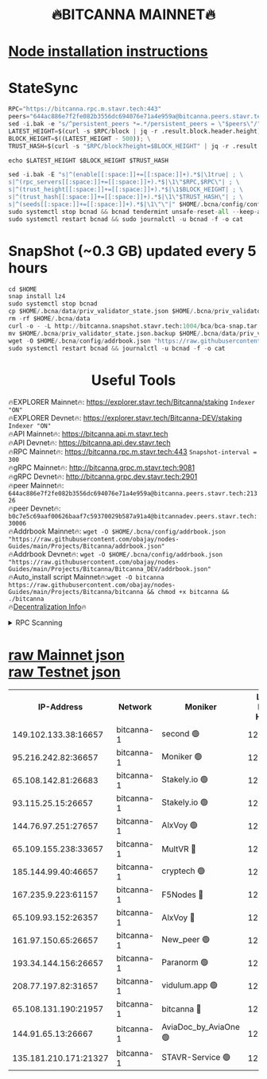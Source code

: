 <h1 align="center"> 🔥BITCANNA MAINNET🔥</h1>


[Node installation instructions](https://github.com/obajay/nodes-Guides/tree/main/Projects/Bitcanna)
=

# StateSync
```python
RPC="https://bitcanna.rpc.m.stavr.tech:443"
peers="644ac886e7f2fe082b3556dc694076e71a4e959a@bitcanna.peers.stavr.tech:21326"
sed -i.bak -e "s/^persistent_peers *=.*/persistent_peers = \"$peers\"/" $HOME/.bcna/config/config.toml
LATEST_HEIGHT=$(curl -s $RPC/block | jq -r .result.block.header.height); \
BLOCK_HEIGHT=$((LATEST_HEIGHT - 500)); \
TRUST_HASH=$(curl -s "$RPC/block?height=$BLOCK_HEIGHT" | jq -r .result.block_id.hash)

echo $LATEST_HEIGHT $BLOCK_HEIGHT $TRUST_HASH

sed -i.bak -E "s|^(enable[[:space:]]+=[[:space:]]+).*$|\1true| ; \
s|^(rpc_servers[[:space:]]+=[[:space:]]+).*$|\1\"$RPC,$RPC\"| ; \
s|^(trust_height[[:space:]]+=[[:space:]]+).*$|\1$BLOCK_HEIGHT| ; \
s|^(trust_hash[[:space:]]+=[[:space:]]+).*$|\1\"$TRUST_HASH\"| ; \
s|^(seeds[[:space:]]+=[[:space:]]+).*$|\1\"\"|" $HOME/.bcna/config/config.toml
sudo systemctl stop bcnad && bcnad tendermint unsafe-reset-all --keep-addr-book
sudo systemctl restart bcnad && sudo journalctl -u bcnad -f -o cat
```
# SnapShot (~0.3 GB) updated every 5 hours
```python
cd $HOME
snap install lz4
sudo systemctl stop bcnad
cp $HOME/.bcna/data/priv_validator_state.json $HOME/.bcna/priv_validator_state.json.backup
rm -rf $HOME/.bcna/data
curl -o - -L http://bitcanna.snapshot.stavr.tech:1004/bca/bca-snap.tar.lz4 | lz4 -c -d - | tar -x -C $HOME/.bcna --strip-components 2
mv $HOME/.bcna/priv_validator_state.json.backup $HOME/.bcna/data/priv_validator_state.json
wget -O $HOME/.bcna/config/addrbook.json "https://raw.githubusercontent.com/obajay/nodes-Guides/main/Projects/Bitcanna/addrbook.json"
sudo systemctl restart bcnad && journalctl -u bcnad -f -o cat
```

 <h1 align="center"> Useful Tools</h1>

🔥EXPLORER Mainnet🔥:    https://explorer.stavr.tech/Bitcanna/staking          `Indexer "ON"` \
🔥EXPLORER Devnet🔥:     https://explorer.stavr.tech/Bitcanna-DEV/staking     `Indexer "ON"` \
🔥API Mainnet🔥:         https://bitcanna.api.m.stavr.tech \
🔥API Devnet🔥:          https://bitcanna.api.dev.stavr.tech \
🔥RPC Mainnet🔥:         https://bitcanna.rpc.m.stavr.tech:443         `Snapshot-interval = 300` \
🔥gRPC Mainnet🔥:        http://bitcanna.grpc.m.stavr.tech:9081 \
🔥gRPC Devnet🔥:         http://bitcanna.grpc.dev.stavr.tech:2901 \
🔥peer Mainnet🔥:        `644ac886e7f2fe082b3556dc694076e71a4e959a@bitcanna.peers.stavr.tech:21326` \
🔥peer Devnet🔥:         `b0c7e5c69aaf00626baaf7c59370029b587a91a4@bitcannadev.peers.stavr.tech:30006` \
🔥Addrbook Mainnet🔥:    ```wget -O $HOME/.bcna/config/addrbook.json "https://raw.githubusercontent.com/obajay/nodes-Guides/main/Projects/Bitcanna/addrbook.json"``` \
🔥Addrbook Devnet🔥:    ```wget -O $HOME/.bcna/config/addrbook.json "https://raw.githubusercontent.com/obajay/nodes-Guides/main/Projects/Bitcanna/Bitcanna_DEV/addrbook.json"``` \
🔥Auto_install script Mainnet🔥:```wget -O bitcanna https://raw.githubusercontent.com/obajay/nodes-Guides/main/Projects/Bitcanna/bitcanna && chmod +x bitcanna && ./bitcanna``` \
🔥[Decentralization Info](https://github.com/obajay/StateSync-snapshots/tree/main/Projects/Bitcanna/Decentralization)🔥


<details>
<summary>RPC Scanning</summary>

<h2 align="center"> We scan nodes in real time every 4 hours. And we provide the final result of RPC endpoints.
We cannot influence the operation of these nodes in any way. </h2>


```python
If Voting Power is higher than 0 --> then the Node is a validator of the network and may be subject to attack and be a potential threat to the chain.
```
```python
We marked such validators with a red symbol
```

</details>

[raw Mainnet json](https://rpc-check.bcam.stavr.tech/bcam/rpc-bcam-result.json) \
[raw Testnet json](https://github.com/obajay/StateSync-snapshots/tree/main/Projects/Bitcanna/Rpc-Check-Testnet)
=



<table><tr><th>IP-Address</th><th>Network</th><th>Moniker</th><th>Latest Block Height</th><th>Earliest Block Height</th><th>Catching Up</th><th>Tx Index</th><th>Voting Power</th><th>Scan Time</th></tr><tr><td>149.102.133.38:16657</td><td>bitcanna-1</td><td>second 🟢</td><td>12533787</td><td>1</td><td>False</td><td>on</td><td>0</td><td>2024-02-11T08:50:57.729434444UTC</td></tr><tr><td>95.216.242.82:36657</td><td>bitcanna-1</td><td>Moniker 🟢</td><td>12533776</td><td>5776907</td><td>False</td><td>on</td><td>0</td><td>2024-02-11T08:49:56.337094378UTC</td></tr><tr><td>65.108.142.81:26683</td><td>bitcanna-1</td><td>Stakely.io 🟢</td><td>12533780</td><td>6152001</td><td>False</td><td>on</td><td>0</td><td>2024-02-11T08:50:20.421507982UTC</td></tr><tr><td>93.115.25.15:26657</td><td>bitcanna-1</td><td>Stakely.io 🟢</td><td>12533779</td><td>6520001</td><td>False</td><td>on</td><td>0</td><td>2024-02-11T08:50:13.842921942UTC</td></tr><tr><td>144.76.97.251:27657</td><td>bitcanna-1</td><td>AlxVoy 🟢</td><td>12533785</td><td>8805201</td><td>False</td><td>on</td><td>0</td><td>2024-02-11T08:50:47.014155532UTC</td></tr><tr><td>65.109.155.238:33657</td><td>bitcanna-1</td><td>MultVR 🔴</td><td>12533782</td><td>9933415</td><td>False</td><td>on</td><td>352673</td><td>2024-02-11T08:50:28.410071012UTC</td></tr><tr><td>185.144.99.40:46657</td><td>bitcanna-1</td><td>cryptech 🟢</td><td>12533776</td><td>11528001</td><td>False</td><td>on</td><td>0</td><td>2024-02-11T08:49:51.873864122UTC</td></tr><tr><td>167.235.9.223:61157</td><td>bitcanna-1</td><td>F5Nodes 🔴</td><td>12533782</td><td>12084001</td><td>False</td><td>on</td><td>570</td><td>2024-02-11T08:50:30.735827140UTC</td></tr><tr><td>65.109.93.152:26357</td><td>bitcanna-1</td><td>AlxVoy 🔴</td><td>12533787</td><td>12109301</td><td>False</td><td>on</td><td>1391776</td><td>2024-02-11T08:50:58.334425243UTC</td></tr><tr><td>161.97.150.65:26657</td><td>bitcanna-1</td><td>New_peer 🟢</td><td>12533781</td><td>12254001</td><td>False</td><td>on</td><td>0</td><td>2024-02-11T08:50:20.839072055UTC</td></tr><tr><td>193.34.144.156:26657</td><td>bitcanna-1</td><td>Paranorm 🟢</td><td>12533783</td><td>12271301</td><td>False</td><td>on</td><td>0</td><td>2024-02-11T08:50:37.483203038UTC</td></tr><tr><td>208.77.197.82:31657</td><td>bitcanna-1</td><td>vidulum.app 🟢</td><td>12533781</td><td>12386934</td><td>False</td><td>on</td><td>0</td><td>2024-02-11T08:50:23.793513607UTC</td></tr><tr><td>65.108.131.190:21957</td><td>bitcanna-1</td><td>bitcanna 🔴</td><td>12533783</td><td>12433783</td><td>False</td><td>on</td><td>409610</td><td>2024-02-11T08:50:37.213077999UTC</td></tr><tr><td>144.91.65.13:26667</td><td>bitcanna-1</td><td>AviaDoc_by_AviaOne 🟢</td><td>12533784</td><td>12527701</td><td>False</td><td>on</td><td>0</td><td>2024-02-11T08:50:44.263460606UTC</td></tr><tr><td>135.181.210.171:21327</td><td>bitcanna-1</td><td>STAVR-Service 🟢</td><td>12533785</td><td>12531001</td><td>False</td><td>on</td><td>0</td><td>2024-02-11T08:50:46.714458043UTC</td></tr></table>
